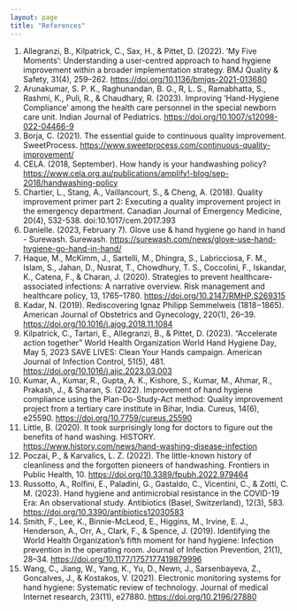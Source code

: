```yaml
---
layout: page
title: "References"
---
```


1.	Allegranzi, B., Kilpatrick, C., Sax, H., & Pittet, D. (2022). ‘My Five Moments’: Understanding a user-centred approach to hand hygiene improvement within a broader implementation strategy. BMJ Quality & Safety, 31(4), 259–262. https://doi.org/10.1136/bmjqs-2021-013680
2.	Arunakumar, S. P. K., Raghunandan, B. G., R, L. S., Ramabhatta, S., Rashmi, K., Puli, R., & Chaudhary, R. (2023). Improving ‘Hand-Hygiene Compliance’ among the health care personnel in the special newborn care unit. Indian Journal of Pediatrics. https://doi.org/10.1007/s12098-022-04466-9
3.	Borja, C. (2021). The essential guide to continuous quality improvement. SweetProcess. https://www.sweetprocess.com/continuous-quality-improvement/
4.	CELA. (2018, September). How handy is your handwashing policy? https://www.cela.org.au/publications/amplify!-blog/sep-2018/handwashing-policy
5.	Chartier, L., Stang, A., Vaillancourt, S., & Cheng, A. (2018). Quality improvement primer part 2: Executing a quality improvement project in the emergency department. Canadian Journal of Emergency Medicine, 20(4), 532-538. doi:10.1017/cem.2017.393
6.	Danielle. (2023, February 7). Glove use & hand hygiene go hand in hand - Surewash. Surewash. https://surewash.com/news/glove-use-hand-hygiene-go-hand-in-hand/
7.	Haque, M., McKimm, J., Sartelli, M., Dhingra, S., Labricciosa, F. M., Islam, S., Jahan, D., Nusrat, T., Chowdhury, T. S., Coccolini, F., Iskandar, K., Catena, F., & Charan, J. (2020). Strategies to prevent healthcare-associated infections: A narrative overview. Risk management and healthcare policy, 13, 1765–1780. https://doi.org/10.2147/RMHP.S269315
8.	Kadar, N. (2019). Rediscovering Ignaz Philipp Semmelweis (1818−1865). American Journal of Obstetrics and Gynecology, 220(1), 26–39. https://doi.org/10.1016/j.ajog.2018.11.1084
9.	Kilpatrick, C., Tartari, E., Allegranzi, B., & Pittet, D. (2023). “Accelerate action together” World Health Organization World Hand Hygiene Day, May 5, 2023 SAVE LIVES: Clean Your Hands campaign. American Journal of Infection Control, 51(5), 481. https://doi.org/10.1016/j.ajic.2023.03.003
10.	Kumar, A., Kumar, R., Gupta, A. K., Kishore, S., Kumar, M., Ahmar, R., Prakash, J., & Sharan, S. (2022). Improvement of hand hygiene compliance using the Plan-Do-Study-Act method: Quality improvement project from a tertiary care institute in Bihar, India. Cureus, 14(6), e25590. https://doi.org/10.7759/cureus.25590 
11.	Little, B. (2020). It took surprisingly long for doctors to figure out the benefits of hand washing. HISTORY. https://www.history.com/news/hand-washing-disease-infection
12.	Poczai, P., & Karvalics, L. Z. (2022). The little-known history of cleanliness and the forgotten pioneers of handwashing. Frontiers in Public Health, 10. https://doi.org/10.3389/fpubh.2022.979464
13.	Russotto, A., Rolfini, E., Paladini, G., Gastaldo, C., Vicentini, C., & Zotti, C. M. (2023). Hand hygiene and antimicrobial resistance in the COVID-19 Era: An observational study. Antibiotics (Basel, Switzerland), 12(3), 583. https://doi.org/10.3390/antibiotics12030583
14.	Smith, F., Lee, K., Binnie-McLeod, E., Higgins, M., Irvine, E. J., Henderson, A., Orr, A., Clark, F., & Spence, J. (2019). Identifying the World Health Organization’s fifth moment for hand hygiene: Infection prevention in the operating room. Journal of Infection Prevention, 21(1), 28–34. https://doi.org/10.1177/1757177419879996
15.	Wang, C., Jiang, W., Yang, K., Yu, D., Newn, J., Sarsenbayeva, Z., Goncalves, J., & Kostakos, V. (2021). Electronic monitoring systems for hand hygiene: Systematic review of technology. Journal of medical Internet research, 23(11), e27880. https://doi.org/10.2196/27880
